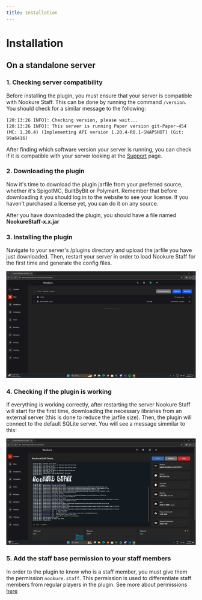 ```yaml
---
title: Installation
---
```

# Installation

## On a standalone server

### 1. Checking server compatibility

Before installing the plugin, you must ensure that your server is compatible with Nookure Staff. This can be done by running the command `/version`. You should check for a similar message to the following:

```
[20:13:26 INFO]: Checking version, please wait...
[20:13:26 INFO]: This server is running Paper version git-Paper-454 (MC: 1.20.4) (Implementing API version 1.20.4-R0.1-SNAPSHOT) (Git: 99a6416)
```

After finding which software version your server is running, you can check if it is compatible with your server looking at the [Support](https://nookure-docs.pages.dev/nkstaff/support.html) page.

### 2. Downloading the plugin

Now it's time to download the plugin jarfile from your preferred source, whether it's SpigotMC, BuiltByBit or Polymart. Remember that before downloading it you should log in to the website to see your license. If you haven't purchased a license yet, you can do it on any source.

After you have downloaded the plugin, you should have a file named **NookureStaff-x.x.jar**

### 3. Installing the plugin

Navigate to your server's /plugins directory and upload the jarfile you have just downloaded. Then, restart your server in order to load Nookure Staff for the first time and generate the config files.

![Plugins directory containing Nookure Staff](assets/pluginsDirectory.png)

### 4. Checking if the plugin is working

If everything is working correctly, after restarting the server Nookure Staff will start for the first time, downloading the necessary libraries from an external server (this is done to reduce the jarfile size). Then, the plugin will connect to the default SQLite server. You will see a message simmilar to this:

![Nookure Staff startup](assets/pluginStartup.png)

### 5. Add the staff base permission to your staff members

In order to the plugin to know who is a staff member, you must give them the permission `nookure.staff`. This permission is used to differentiate staff members from regular players in the plugin. See more about permissions [here](/nkstaff/permissions.html)